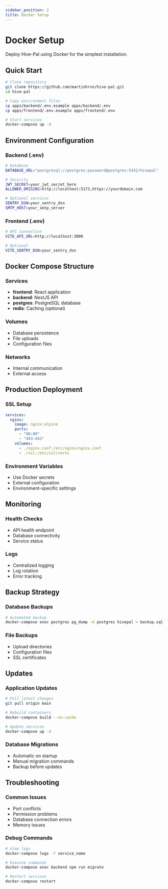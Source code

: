 ```yaml
---
sidebar_position: 2
title: Docker Setup
---
```


# Docker Setup

Deploy Hive-Pal using Docker for the simplest installation.

## Quick Start

```bash
# Clone repository
git clone https://github.com/martinhrvn/hive-pal.git
cd hive-pal

# Copy environment files
cp apps/backend/.env.example apps/backend/.env
cp apps/frontend/.env.example apps/frontend/.env

# Start services
docker-compose up -d
```

## Environment Configuration

### Backend (.env)
```bash
# Database
DATABASE_URL="postgresql://postgres:password@postgres:5432/hivepal"

# Security
JWT_SECRET=your_jwt_secret_here
ALLOWED_ORIGINS=http://localhost:5173,https://yourdomain.com

# Optional services
SENTRY_DSN=your_sentry_dsn
SMTP_HOST=your_smtp_server
```

### Frontend (.env)
```bash
# API connection
VITE_API_URL=http://localhost:3000

# Optional
VITE_SENTRY_DSN=your_sentry_dsn
```

## Docker Compose Structure

### Services
- **frontend**: React application
- **backend**: NestJS API
- **postgres**: PostgreSQL database
- **redis**: Caching (optional)

### Volumes
- Database persistence
- File uploads
- Configuration files

### Networks
- Internal communication
- External access

## Production Deployment

### SSL Setup
```yaml
services:
  nginx:
    image: nginx:alpine
    ports:
      - "80:80"
      - "443:443"
    volumes:
      - ./nginx.conf:/etc/nginx/nginx.conf
      - ./ssl:/etc/ssl/certs
```

### Environment Variables
- Use Docker secrets
- External configuration
- Environment-specific settings

## Monitoring

### Health Checks
- API health endpoint
- Database connectivity
- Service status

### Logs
- Centralized logging
- Log rotation
- Error tracking

## Backup Strategy

### Database Backups
```bash
# Automated backup
docker-compose exec postgres pg_dump -U postgres hivepal > backup.sql
```

### File Backups
- Upload directories
- Configuration files
- SSL certificates

## Updates

### Application Updates
```bash
# Pull latest changes
git pull origin main

# Rebuild containers
docker-compose build --no-cache

# Update services
docker-compose up -d
```

### Database Migrations
- Automatic on startup
- Manual migration commands
- Backup before updates

## Troubleshooting

### Common Issues
- Port conflicts
- Permission problems
- Database connection errors
- Memory issues

### Debug Commands
```bash
# View logs
docker-compose logs -f service_name

# Execute commands
docker-compose exec backend npm run migrate

# Restart services
docker-compose restart
```